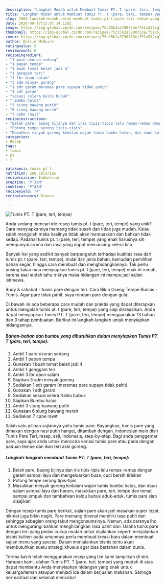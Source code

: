 ```yaml
---
description: "Langkah Mudah untuk Membuat Tumis PT. T (pare, teri, tempe) yang Sempurna"
title: "Langkah Mudah untuk Membuat Tumis PT. T (pare, teri, tempe) yang Sempurna"
slug: 2008-langkah-mudah-untuk-membuat-tumis-pt-t-pare-teri-tempe-yang-sempurna
date: 2020-09-17T13:07:14.110Z
image: https://img-global.cpcdn.com/recipes/75c25b2a3790753e/751x532cq70/tumis-pt-t-pare-teri-tempe-foto-resep-utama.jpg
thumbnail: https://img-global.cpcdn.com/recipes/75c25b2a3790753e/751x532cq70/tumis-pt-t-pare-teri-tempe-foto-resep-utama.jpg
cover: https://img-global.cpcdn.com/recipes/75c25b2a3790753e/751x532cq70/tumis-pt-t-pare-teri-tempe-foto-resep-utama.jpg
author: Dollie McGuire
ratingvalue: 5
reviewcount: 6
recipeingredient:
- "1 pare ukuran sedang"
- "1 papan tempa"
- "1 buah tomat belah jadi 4"
- "1 genggam teri"
- "3 lbr daun salam"
- "3 sdm minyak goreng"
- "1 sdt garam meremas pare supaya tidak pahit"
- "1 sdt garam"
- "sesuai selera Kaldu bubuk"
- " Bumbu halus"
- "3 siung bawang putih"
- "6 siung bawang merah"
- "7 cabe rawit"
recipeinstructions:
- "Belah pare, buang bijinya dan iris tipis-tipis lalu remas-remas dengan garam sampai layu dan mengeluarkan busa, cuci bersih tiriskan"
- "Potong tempe serong tipis-tipis"
- "Masukkan minyak goreng kedalam wajan tumis bumbu halus, dan daun salam sampai layu dan harum, masukkan pare, teri, tempe dan tomat sampai empuk dan tambahkan kaldu bubuk aduk-aduk, tumis pare siap disajikan"
categories:
- Resep
tags:
- tumis
- pt
- t

katakunci: tumis pt t 
nutrition: 268 calories
recipecuisine: Indonesian
preptime: "PT38M"
cooktime: "PT43M"
recipeyield: "4"
recipecategory: Dinner

---
```



![Tumis PT. T (pare, teri, tempe)](https://img-global.cpcdn.com/recipes/75c25b2a3790753e/751x532cq70/tumis-pt-t-pare-teri-tempe-foto-resep-utama.jpg)

Anda sedang mencari ide resep tumis pt. t (pare, teri, tempe) yang unik? Cara menyiapkannya memang tidak susah dan tidak juga mudah. Kalau salah mengolah maka hasilnya tidak akan memuaskan dan bahkan tidak sedap. Padahal tumis pt. t (pare, teri, tempe) yang enak harusnya sih mempunyai aroma dan rasa yang dapat memancing selera kita.

Banyak hal yang sedikit banyak berpengaruh terhadap kualitas rasa dari tumis pt. t (pare, teri, tempe), mulai dari jenis bahan, kemudian pemilihan bahan segar, hingga cara membuat dan menghidangkannya. Tak perlu pusing kalau mau menyiapkan tumis pt. t (pare, teri, tempe) enak di rumah, karena asal sudah tahu triknya maka hidangan ini mampu jadi sajian istimewa.

Rudy &amp; sahabat - tumis pare dengan teri. Cara Bikin Oseng Tempe Buncis - Tumis. Agar pare tidak pahit, saya rendam pare dengan gula.


Di bawah ini ada beberapa cara mudah dan praktis yang dapat diterapkan untuk mengolah tumis pt. t (pare, teri, tempe) yang siap dikreasikan. Anda dapat menyiapkan Tumis PT. T (pare, teri, tempe) menggunakan 13 bahan dan 3 tahap pembuatan. Berikut ini langkah-langkah untuk menyiapkan hidangannya.

<!--inarticleads1-->

##### Bahan-bahan dan bumbu yang dibutuhkan dalam menyiapkan Tumis PT. T (pare, teri, tempe):

1. Ambil 1 pare ukuran sedang
1. Ambil 1 papan tempa
1. Gunakan 1 buah tomat belah jadi 4
1. Ambil 1 genggam teri
1. Ambil 3 lbr daun salam
1. Siapkan 3 sdm minyak goreng
1. Sediakan 1 sdt garam (meremas pare supaya tidak pahit)
1. Gunakan 1 sdt garam
1. Sediakan sesuai selera Kaldu bubuk
1. Siapkan  Bumbu halus
1. Ambil 3 siung bawang putih
1. Gunakan 6 siung bawang merah
1. Sediakan 7 cabe rawit


Salah satu pilihan sajiannya yaitu tumis pare. Bayangkan, tumis pare yang dimakan dengan nasi putih hangat, ditambah dengan. Indonesian main dish Tumis Pare Teri, resep, asli, Indonesia, step-by-step. Bagi anda penggemar pare, saya ajak anda untuk mencoba variasi tumis pare atau paria dengan paduan tempe dan ikan teri asin goreng. 

<!--inarticleads2-->

##### Langkah-langkah membuat Tumis PT. T (pare, teri, tempe):

1. Belah pare, buang bijinya dan iris tipis-tipis lalu remas-remas dengan garam sampai layu dan mengeluarkan busa, cuci bersih tiriskan
1. Potong tempe serong tipis-tipis
1. Masukkan minyak goreng kedalam wajan tumis bumbu halus, dan daun salam sampai layu dan harum, masukkan pare, teri, tempe dan tomat sampai empuk dan tambahkan kaldu bubuk aduk-aduk, tumis pare siap disajikan


Dengan resep tumis pare berikut, sajian pare akan jadi masakan super lezat, nikmat juga bikin nagih. Pare memang dikenal memiliki rasa pahit dan sehingga sebagian orang takut mengonsumsinya. Namun, ada caranya lho untuk mengurangi bahkan menghilangkan rasa pahit dari. Usaha tumis pare dengan teri yang pedas cukup mudah untuk dijalankan seperti menjalankan bisnis kuliner pada umumnya perlu membuat kreasi baru dalam membuat sajian menu yang special. Dalam menjalankan bisnis tentu akan membutuhkan suatu strategi khusus agar bisa bertahan dalam dunia. 

Terima kasih telah menggunakan resep yang tim kami tampilkan di sini. Harapan kami, olahan Tumis PT. T (pare, teri, tempe) yang mudah di atas dapat membantu Anda menyiapkan hidangan yang enak untuk keluarga/teman ataupun menjadi ide dalam berjualan makanan. Semoga bermanfaat dan selamat mencoba!
